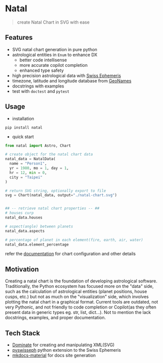 # Natal

> create Natal Chart in SVG with ease

## Features

- SVG natal chart generation in pure python
- astrological entities in `Enum` to enhance DX
  - better code intellisense
  - more accurate copilot completion
  - enhanced type safety
- high precision astrological data with [Swiss Ephemeris]
- timezone, latitude and longitude database from [GeoNames]
- docstrings with examples
- test with `doctest` and `pytest`

[Swiss Ephemeris]: https://www.astro.com/swisseph/swephinfo_e.htm
[GeoNames]: https://www.geonames.org


## Usage

- installation

`pip install natal`

- quick start

```python
from natal import Astro, Chart

# create object for the natal chart data
natal_data = NatalData(
  name = "Person1",
  yr = 1980, mo = 1, day = 1,
  hr = 12, min = 0,
  city = "Taipei"
)

# return SVG string, optionally export to file
svg = Chart(natal_data, output="./natal-chart.svg")


## -- retrieve natal chart properties -- ##
# houses curp
natal_data.houses

# aspect(angle) between planets
natal_data.aspects

# percentage of planet in each element(fire, earth, air, water)
natal_data.element_percentage
```

refer the [documentation] for chart configuration and other details

[documentation]: https://hoishing.github.io/natal

## Motivation

Creating a natal chart is the foundation of developing astrological software. Traditionally, the Python ecosystem has focused more on the "data" side, such as the calculation of astrological entities (planet positions, house cusps, etc.) but not as much on the "visualization" side, which involves plotting the natal chart in a graphical format. Current tools are outdated, not very Pythonic, and not friendly to code completion or Copilot(as they often present data in generic types eg. str, list, dict...). Not to mention the lack docstrings, examples, and proper documentation.

## Tech Stack

- [Dominate] for creating and manipulating XML(SVG)
- [pyswisseph] python extension to the Swiss Ephemeris
- [mkdocs-material] for docs site generation

[Dominate]: https://github.com/Knio/dominate
[pyswisseph]: https://github.com/astrorigin/pyswisseph
[mkdocs-material]: https://github.com/squidfunk/mkdocs-material
